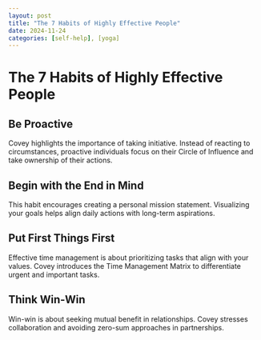 ```yaml
---
layout: post
title: "The 7 Habits of Highly Effective People"
date: 2024-11-24
categories: [self-help], [yoga]
---
```


# The 7 Habits of Highly Effective People

## Be Proactive

Covey highlights the importance of taking initiative. Instead of reacting to circumstances, proactive individuals focus on their Circle of Influence and take ownership of their actions.

## Begin with the End in Mind

This habit encourages creating a personal mission statement. Visualizing your goals helps align daily actions with long-term aspirations.

## Put First Things First

Effective time management is about prioritizing tasks that align with your values. Covey introduces the Time Management Matrix to differentiate urgent and important tasks.

## Think Win-Win

Win-win is about seeking mutual benefit in relationships. Covey stresses collaboration and avoiding zero-sum approaches in partnerships.

